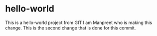 # hello-world
This is a hello-world project from GIT
I am Manpreet who is making this change.
This is the second change that is done for this commit.

